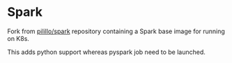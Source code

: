 # Spark

Fork from [pilillo/spark](https://github.com/pilillo/spark) repository containing a Spark base image for running on K8s. 

This adds python support whereas pyspark job need to be launched.
